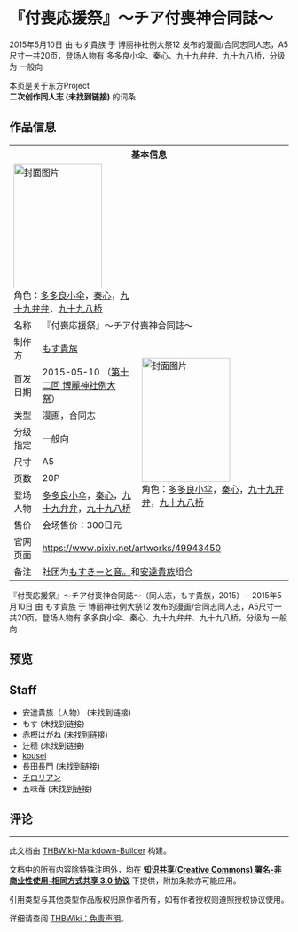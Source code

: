 # 『付喪応援祭』～チア付喪神合同誌～

<!-- source html: G:\repos\THBWiki-Markdown-Builder\THBWikiMarkdown\Temp\main\4\4d\ns0%3A%E3%80%8E%E4%BB%98%E5%96%AA%E5%BF%9C%E6%8F%B4%E7%A5%AD%E3%80%8F%EF%BD%9E%E3%83%81%E3%82%A2%E4%BB%98%E5%96%AA%E7%A5%9E%E5%90%88%E5%90%8C%E8%AA%8C%EF%BD%9E.html -->

2015年5月10日 由 もす貴族 于 博丽神社例大祭12 发布的漫画/合同志同人志，A5尺寸一共20页，登场人物有 多多良小伞、秦心、九十九弁弁、九十九八桥，分级为 一般向

本页是关于东方Project  
 **二次创作同人志 (未找到链接)** 的词条
## 作品信息

<table><tbody><tr><th colspan="3">基本信息</th></tr><tr><td class="cover-artwork-mobile" colspan="2"><a href="./文件-『付喪応援祭』～チア付喪神合同誌～封面.jpg.md" class="image" title="封面图片"><img alt="封面图片" src="https://upload.thwiki.cc/thumb/2/2d/%E3%80%8E%E4%BB%98%E5%96%AA%E5%BF%9C%E6%8F%B4%E7%A5%AD%E3%80%8F%EF%BD%9E%E3%83%81%E3%82%A2%E4%BB%98%E5%96%AA%E7%A5%9E%E5%90%88%E5%90%8C%E8%AA%8C%EF%BD%9E%E5%B0%81%E9%9D%A2.jpg/159px-%E3%80%8E%E4%BB%98%E5%96%AA%E5%BF%9C%E6%8F%B4%E7%A5%AD%E3%80%8F%EF%BD%9E%E3%83%81%E3%82%A2%E4%BB%98%E5%96%AA%E7%A5%9E%E5%90%88%E5%90%8C%E8%AA%8C%EF%BD%9E%E5%B0%81%E9%9D%A2.jpg" decoding="async" loading="lazy" width="159" height="224" srcset="https://upload.thwiki.cc/thumb/2/2d/%E3%80%8E%E4%BB%98%E5%96%AA%E5%BF%9C%E6%8F%B4%E7%A5%AD%E3%80%8F%EF%BD%9E%E3%83%81%E3%82%A2%E4%BB%98%E5%96%AA%E7%A5%9E%E5%90%88%E5%90%8C%E8%AA%8C%EF%BD%9E%E5%B0%81%E9%9D%A2.jpg/239px-%E3%80%8E%E4%BB%98%E5%96%AA%E5%BF%9C%E6%8F%B4%E7%A5%AD%E3%80%8F%EF%BD%9E%E3%83%81%E3%82%A2%E4%BB%98%E5%96%AA%E7%A5%9E%E5%90%88%E5%90%8C%E8%AA%8C%EF%BD%9E%E5%B0%81%E9%9D%A2.jpg 1.5x, https://upload.thwiki.cc/thumb/2/2d/%E3%80%8E%E4%BB%98%E5%96%AA%E5%BF%9C%E6%8F%B4%E7%A5%AD%E3%80%8F%EF%BD%9E%E3%83%81%E3%82%A2%E4%BB%98%E5%96%AA%E7%A5%9E%E5%90%88%E5%90%8C%E8%AA%8C%EF%BD%9E%E5%B0%81%E9%9D%A2.jpg/318px-%E3%80%8E%E4%BB%98%E5%96%AA%E5%BF%9C%E6%8F%B4%E7%A5%AD%E3%80%8F%EF%BD%9E%E3%83%81%E3%82%A2%E4%BB%98%E5%96%AA%E7%A5%9E%E5%90%88%E5%90%8C%E8%AA%8C%EF%BD%9E%E5%B0%81%E9%9D%A2.jpg 2x" data-file-width="364" data-file-height="512"></a><div class="cover-char">角色：<a href="./多多良小伞.md" title="多多良小伞">多多良小伞</a>，<a href="./秦心.md" title="秦心">秦心</a>，<a href="./九十九弁弁.md" title="九十九弁弁">九十九弁弁</a>，<a href="./九十九八桥.md" title="九十九八桥">九十九八桥</a></div></td>
</tr><tr><td class="label">名称</td><td colspan="2"> 『付喪応援祭』～チア付喪神合同誌～ </td></tr><tr><td class="label">制作方</td><td><a href="/index.php?title=%E3%82%82%E3%81%99%E8%B2%B4%E6%97%8F&amp;action=edit&amp;redlink=1" class="new" title="もす貴族（页面不存在）">もす貴族</a></td><td class="cover-artwork" rowspan="8" style="min-width:224px;"><a href="./文件-『付喪応援祭』～チア付喪神合同誌～封面.jpg.md" class="image" title="封面图片"><img alt="封面图片" src="https://upload.thwiki.cc/thumb/2/2d/%E3%80%8E%E4%BB%98%E5%96%AA%E5%BF%9C%E6%8F%B4%E7%A5%AD%E3%80%8F%EF%BD%9E%E3%83%81%E3%82%A2%E4%BB%98%E5%96%AA%E7%A5%9E%E5%90%88%E5%90%8C%E8%AA%8C%EF%BD%9E%E5%B0%81%E9%9D%A2.jpg/159px-%E3%80%8E%E4%BB%98%E5%96%AA%E5%BF%9C%E6%8F%B4%E7%A5%AD%E3%80%8F%EF%BD%9E%E3%83%81%E3%82%A2%E4%BB%98%E5%96%AA%E7%A5%9E%E5%90%88%E5%90%8C%E8%AA%8C%EF%BD%9E%E5%B0%81%E9%9D%A2.jpg" decoding="async" loading="lazy" width="159" height="224" srcset="https://upload.thwiki.cc/thumb/2/2d/%E3%80%8E%E4%BB%98%E5%96%AA%E5%BF%9C%E6%8F%B4%E7%A5%AD%E3%80%8F%EF%BD%9E%E3%83%81%E3%82%A2%E4%BB%98%E5%96%AA%E7%A5%9E%E5%90%88%E5%90%8C%E8%AA%8C%EF%BD%9E%E5%B0%81%E9%9D%A2.jpg/239px-%E3%80%8E%E4%BB%98%E5%96%AA%E5%BF%9C%E6%8F%B4%E7%A5%AD%E3%80%8F%EF%BD%9E%E3%83%81%E3%82%A2%E4%BB%98%E5%96%AA%E7%A5%9E%E5%90%88%E5%90%8C%E8%AA%8C%EF%BD%9E%E5%B0%81%E9%9D%A2.jpg 1.5x, https://upload.thwiki.cc/thumb/2/2d/%E3%80%8E%E4%BB%98%E5%96%AA%E5%BF%9C%E6%8F%B4%E7%A5%AD%E3%80%8F%EF%BD%9E%E3%83%81%E3%82%A2%E4%BB%98%E5%96%AA%E7%A5%9E%E5%90%88%E5%90%8C%E8%AA%8C%EF%BD%9E%E5%B0%81%E9%9D%A2.jpg/318px-%E3%80%8E%E4%BB%98%E5%96%AA%E5%BF%9C%E6%8F%B4%E7%A5%AD%E3%80%8F%EF%BD%9E%E3%83%81%E3%82%A2%E4%BB%98%E5%96%AA%E7%A5%9E%E5%90%88%E5%90%8C%E8%AA%8C%EF%BD%9E%E5%B0%81%E9%9D%A2.jpg 2x" data-file-width="364" data-file-height="512"></a><div class="cover-char">角色：<a href="./多多良小伞.md" title="多多良小伞">多多良小伞</a>，<a href="./秦心.md" title="秦心">秦心</a>，<a href="./九十九弁弁.md" title="九十九弁弁">九十九弁弁</a>，<a href="./九十九八桥.md" title="九十九八桥">九十九八桥</a></div></td>
</tr><tr><td class="label">首发日期</td><td>2015-05-10&#160;（<a href="/展会作品列表?e=%E5%8D%9A%E4%B8%BD%E7%A5%9E%E7%A4%BE%E4%BE%8B%E5%A4%A7%E7%A5%AD%2312">第十二回 博麗神社例大祭</a>）</td></tr><tr><td class="label">类型</td><td>漫画，合同志</td></tr><tr><td class="label">分级指定</td><td>一般向</td></tr><tr><td class="label">尺寸</td><td>A5</td></tr><tr><td class="label">页数</td><td>20P</td></tr><tr><td class="label">登场人物</td><td><a href="./多多良小伞.md" title="多多良小伞">多多良小伞</a>，<a href="./秦心.md" title="秦心">秦心</a>，<a href="./九十九弁弁.md" title="九十九弁弁">九十九弁弁</a>，<a href="./九十九八桥.md" title="九十九八桥">九十九八桥</a></td></tr><tr><td class="label">售价</td><td>会场售价：300日元</td></tr>
<tr><td class="label">官网页面</td><td colspan="2"><a rel="nofollow" class="external free" href="https://www.pixiv.net/artworks/49943450">https://www.pixiv.net/artworks/49943450</a></td></tr><tr><td class="label">备注</td><td colspan="2">社团为<a href="/index.php?title=%E3%82%82%E3%81%99%E3%81%8D%E3%83%BC%E3%81%A8%E9%9F%B3%E3%80%82&amp;action=edit&amp;redlink=1" class="new" title="もすきーと音。（页面不存在）">もすきーと音。</a>和<a href="./安達貴族.md" title="安達貴族">安達貴族</a>组合</td></tr></tbody></table>

『付喪応援祭』～チア付喪神合同誌～（同人志，もす貴族，2015） - 2015年5月10日 由 もす貴族 于 博丽神社例大祭12 发布的漫画/合同志同人志，A5尺寸一共20页，登场人物有 多多良小伞、秦心、九十九弁弁、九十九八桥，分级为 一般向
## 预览
## Staff
- 安達貴族（人物） (未找到链接)
- もす (未找到链接)
- 赤樫はがね (未找到链接)
- 辻穂 (未找到链接)
- [kousei](./コウセイ.md)
- 長田長門 (未找到链接)
- [チロリアン](./チロリアン.md)
- 五味苺 (未找到链接)

## 评论




---

此文档由 [THBWiki-Markdown-Builder](https://github.com/Delsin-Yu/THBWiki-Markdown-Builder) 构建。

文档中的所有内容除特殊注明外，均在 [**知识共享(Creative Commons) 署名-非商业性使用-相同方式共享 3.0 协议**](https://creativecommons.org/licenses/by-sa/3.0/deed.zh-hans) 下提供，附加条款亦可能应用。

引用类型与其他类型作品版权归原作者所有，如有作者授权则遵照授权协议使用。

详细请查阅 [THBWiki：免责声明](https://thbwiki.cc/THBWiki:%E5%85%8D%E8%B4%A3%E5%A3%B0%E6%98%8E)。


